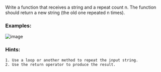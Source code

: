 Write a function that receives a string and a repeat count n. The function should return a new string (the old one repeated n times).

### Examples:

![image](https://github.com/nsinorov/SoftUniMainPath/assets/45227327/877b3823-7ad6-46ec-9909-ba9633921756)

### Hints:

    1. Use a loop or another method to repeat the input string.
    2. Use the return operator to produce the result.
